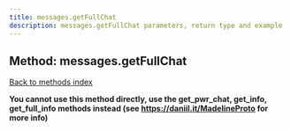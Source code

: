 ```yaml
---
title: messages.getFullChat
description: messages.getFullChat parameters, return type and example
---
```

## Method: messages.getFullChat  
[Back to methods index](index.md)


**You cannot use this method directly, use the get_pwr_chat, get_info, get_full_info methods instead (see https://daniil.it/MadelineProto for more info)**




